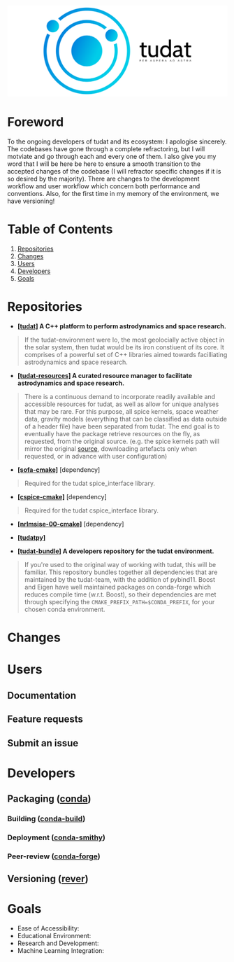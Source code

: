 ![alt text](cover.png "Logo Title Text 1")

# Foreword

To the ongoing developers of tudat and its ecosystem: I apologise sincerely. The codebases have gone through a complete refractoring, but I will motviate and go through each and every one of them. I also give you my word that I will be here be here to ensure a smooth transition to the accepted changes of the codebase (I will refractor specific changes if it is so desired by the majority). There are changes to the development workflow and user workflow which concern both performance and conventions. Also, for the first time in my memory of the environment, we have versioning!

# Table of Contents
1. [Repositories](#repositories)
2. [Changes](#changes)
2. [Users](#users)
3. [Developers](#developers)
4. [Goals](#goals)

# Repositories

- **[[tudat]](https://github.com/tudat-team/tudat) A C++ platform to perform astrodynamics and space research.**
> If the tudat-environment were Io, the most geolocially active object in the solar system, then tudat would be its iron constiuent of its core. It comprises of a powerful set of C++ libraries aimed towards facilliating astrodynamics and space research. 

- **[[tudat-resources]](https://github.com/tudat-team/tudat-resources) A curated resource manager to facilitate astrodynamics and space research.** 

> There is a continuous demand to incorporate readily available and accessible resources for tudat, as well as allow for unique analyses that may be rare. For this purpose, all spice kernels, space weather data, gravity models (everything that can be classified as data outside of a header file) have been separated from tudat. The end goal is to eventually have the package retrieve resources on the fly, as requested, from the original source. (e.g. the spice kernels path will mirror the original [source](https://naif.jpl.nasa.gov/pub/naif/generic_kernels/), downloading artefacts only when requested, or in advance with user configuration)

- **[[sofa-cmake]](https://github.com/tudat-team/sofa-cmake)** [dependency] 
> Required for the tudat spice_interface library.

- **[[cspice-cmake]](https://github.com/tudat-team/cspice-cmake)** [dependency] 
> Required for the tudat cspice_interface library.

- **[[nrlmsise-00-cmake]](https://github.com/tudat-team/nrlmsise-00-cmake)** [dependency]

- **[[tudatpy]](https://github.com/tudat-team/tudatpy)** 


- **[[tudat-bundle]](https://github.com/tudat-team/tudat-bundle) A developers repository for the tudat environment.**
> If you're used to the original way of working with tudat, this will be familiar. This repository bundles together all dependencies that are maintained by the tudat-team, with the addition of pybind11. Boost and Eigen have well maintained packages on conda-forge which reduces compile time (w.r.t. Boost), so their dependencies are met through specifying the `CMAKE_PREFIX_PATH=$CONDA_PREFIX`, for your chosen conda environment.

# Changes

# Users

## Documentation

## Feature requests

## Submit an issue

# Developers

## Packaging ([conda](https://docs.conda.io/en/latest/))

### Building ([conda-build](https://docs.conda.io/projects/conda-build/en/latest/))

### Deployment ([conda-smithy](https://github.com/conda-forge/conda-smithy))

### Peer-review ([conda-forge](https://conda-forge.org/))

## Versioning ([rever](https://regro.github.io/rever-docs/index.html))

# Goals

- Ease of Accessibility:
- Educational Environment:
- Research and Development:
- Machine Learning Integration:

